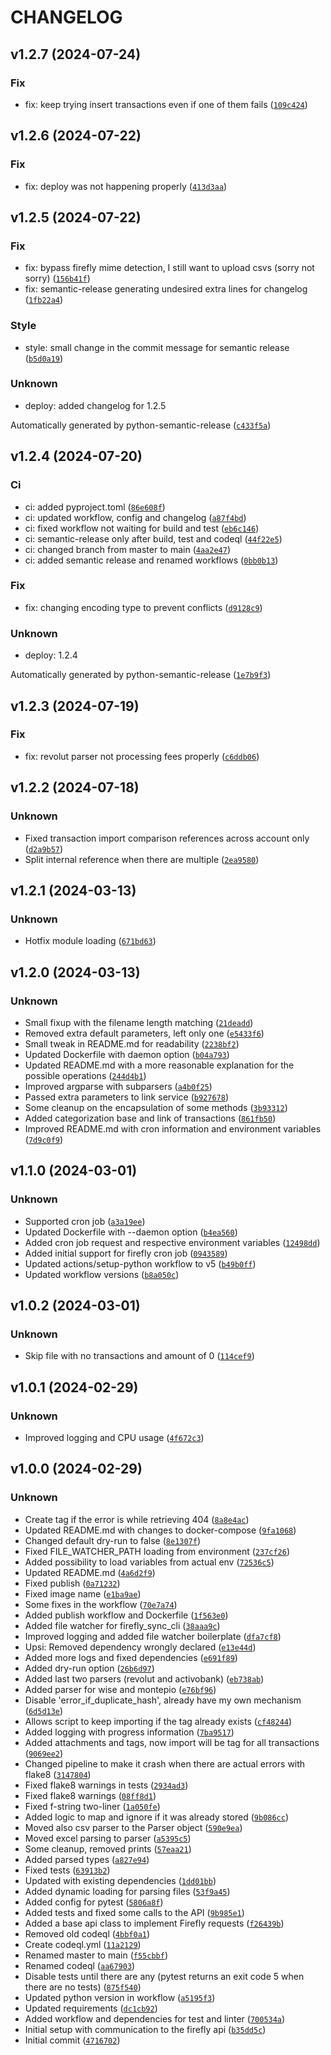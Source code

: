 # CHANGELOG
## v1.2.7 (2024-07-24)
### Fix
* fix: keep trying insert transactions even if one of them fails ([`109c424`](https://github.com/dbtdsilva/firefly-sync-cli/commit/109c4249575caa07ab2c737cb8fb6f4bcede8b8a))
## v1.2.6 (2024-07-22)
### Fix
* fix: deploy was not happening properly ([`413d3aa`](https://github.com/dbtdsilva/firefly-sync-cli/commit/413d3aa39a985b2d9dfbb316391c1beb0ca39c85))
## v1.2.5 (2024-07-22)
### Fix
* fix: bypass firefly mime detection, I still want to upload csvs (sorry not sorry) ([`156b41f`](https://github.com/dbtdsilva/firefly-sync-cli/commit/156b41f643ae6b78cb92f22b883adf41d7bdec4c))
* fix: semantic-release generating undesired extra lines for changelog ([`1fb22a4`](https://github.com/dbtdsilva/firefly-sync-cli/commit/1fb22a489506190f09532074124c4d8b48ad0e18))
### Style
* style: small change in the commit message for semantic release ([`b5d0a19`](https://github.com/dbtdsilva/firefly-sync-cli/commit/b5d0a192516d14fe20aa06dafa71524468f51a72))
### Unknown
* deploy: added changelog for 1.2.5

Automatically generated by python-semantic-release ([`c433f5a`](https://github.com/dbtdsilva/firefly-sync-cli/commit/c433f5a46c2a32e787467e6e4984990dcd11a7d3))
## v1.2.4 (2024-07-20)
### Ci
* ci: added pyproject.toml ([`86e608f`](https://github.com/dbtdsilva/firefly-sync-cli/commit/86e608f2f5271db7624ba64dc894c6d328ee8919))
* ci: updated workflow, config and changelog ([`a87f4bd`](https://github.com/dbtdsilva/firefly-sync-cli/commit/a87f4bdb9f44b0b8fac72a64bb4c7493568bf148))
* ci: fixed workflow not waiting for build and test ([`eb6c146`](https://github.com/dbtdsilva/firefly-sync-cli/commit/eb6c1467a9c2f1c2034759de94bc83c311f977ab))
* ci: semantic-release only after build, test and codeql ([`44f22e5`](https://github.com/dbtdsilva/firefly-sync-cli/commit/44f22e50d8b68d758991de0dd57cc328c903eb10))
* ci: changed branch from master to main ([`4aa2e47`](https://github.com/dbtdsilva/firefly-sync-cli/commit/4aa2e47109dd821414feaf9ccc0fbbaa455235e9))
* ci: added semantic release and renamed workflows ([`0bb0b13`](https://github.com/dbtdsilva/firefly-sync-cli/commit/0bb0b1386e42adf9a9d6af0c2b5aaa186789c4df))
### Fix
* fix: changing encoding type to prevent conflicts ([`d9128c9`](https://github.com/dbtdsilva/firefly-sync-cli/commit/d9128c97528d8ef08a0a2e207b1d2440accb89b8))
### Unknown
* deploy: 1.2.4

Automatically generated by python-semantic-release ([`1e7b9f3`](https://github.com/dbtdsilva/firefly-sync-cli/commit/1e7b9f34637a115c3e5de2c05e986dc941579ce2))
## v1.2.3 (2024-07-19)
### Fix
* fix: revolut parser not processing fees properly ([`c6ddb06`](https://github.com/dbtdsilva/firefly-sync-cli/commit/c6ddb06d53c9bef4006e52b1e0779d2eea7eb2a8))
## v1.2.2 (2024-07-18)
### Unknown
* Fixed transaction import comparison references across account only ([`d2a9b57`](https://github.com/dbtdsilva/firefly-sync-cli/commit/d2a9b5716fd2343ff05f25d05d3cffee0cb70335))
* Split internal reference when there are multiple ([`2ea9580`](https://github.com/dbtdsilva/firefly-sync-cli/commit/2ea9580498cc50c4c2f0fb907b34cd22cb32d8c7))
## v1.2.1 (2024-03-13)
### Unknown
* Hotfix module loading ([`671bd63`](https://github.com/dbtdsilva/firefly-sync-cli/commit/671bd632bf9ea8e2423e8494b64e9e583580b26d))
## v1.2.0 (2024-03-13)
### Unknown
* Small fixup with the filename length matching ([`21deadd`](https://github.com/dbtdsilva/firefly-sync-cli/commit/21deaddab006c2f8cdaa64c1034b813bc03a9c12))
* Removed extra default parameters, left only one ([`e5433f6`](https://github.com/dbtdsilva/firefly-sync-cli/commit/e5433f61c28624298fc91224a7b0a40ec0767412))
* Small tweak in README.md for readability ([`2238bf2`](https://github.com/dbtdsilva/firefly-sync-cli/commit/2238bf2ca80317419ab4e4ce474bbe911d0a795e))
* Updated Dockerfile with daemon option ([`b04a793`](https://github.com/dbtdsilva/firefly-sync-cli/commit/b04a793fc7551dead99fe1446ffeccdf1e25e342))
* Updated README.md with a more reasonable explanation for the possible operations ([`244d4b1`](https://github.com/dbtdsilva/firefly-sync-cli/commit/244d4b187f3874379eca670500e6921be197504f))
* Improved argparse with subparsers ([`a4b0f25`](https://github.com/dbtdsilva/firefly-sync-cli/commit/a4b0f25090a70eca4f5e05738a886a40ddc57d33))
* Passed extra parameters to link service ([`b927678`](https://github.com/dbtdsilva/firefly-sync-cli/commit/b92767865c849018083c7b44508b90c29fccd78f))
* Some cleanup on the encapsulation of some methods ([`3b93312`](https://github.com/dbtdsilva/firefly-sync-cli/commit/3b93312f90840ef133cfc9717ef6e1e1d8df7e72))
* Added categorization base and link of transactions ([`861fb50`](https://github.com/dbtdsilva/firefly-sync-cli/commit/861fb50f5370f11f37cb56e0dbeb56670fe427bf))
* Improved README.md with cron information and environment variables ([`7d9c0f9`](https://github.com/dbtdsilva/firefly-sync-cli/commit/7d9c0f9d781bb1b5c82170b159220b9023271383))
## v1.1.0 (2024-03-01)
### Unknown
* Supported cron job ([`a3a19ee`](https://github.com/dbtdsilva/firefly-sync-cli/commit/a3a19ee495df43650b9c01a9ba21fd6bf4a84e76))
* Updated Dockerfile with --daemon option ([`b4ea560`](https://github.com/dbtdsilva/firefly-sync-cli/commit/b4ea5603b7f7f879b029c7f2169ce8d2192bb153))
* Added cron job request and respective environment variables ([`12498dd`](https://github.com/dbtdsilva/firefly-sync-cli/commit/12498dda8bca809972333c06f6d6a3e23af161cf))
* Added initial support for firefly cron job ([`0943589`](https://github.com/dbtdsilva/firefly-sync-cli/commit/0943589429db0456cc356c487927db800d4ca378))
* Updated actions/setup-python workflow to v5 ([`b49b0ff`](https://github.com/dbtdsilva/firefly-sync-cli/commit/b49b0ffbc2a2f2596efd6a7b2d36fe5a3455f4f0))
* Updated workflow versions ([`b8a050c`](https://github.com/dbtdsilva/firefly-sync-cli/commit/b8a050ceac6580f15648997e02014d4639b9174a))
## v1.0.2 (2024-03-01)
### Unknown
* Skip file with no transactions and amount of 0 ([`114cef9`](https://github.com/dbtdsilva/firefly-sync-cli/commit/114cef9c4daf7320d440375b00a86e68cebb1b17))
## v1.0.1 (2024-02-29)
### Unknown
* Improved logging and CPU usage ([`4f672c3`](https://github.com/dbtdsilva/firefly-sync-cli/commit/4f672c3b2b7200879a0279f2398f8ba49ef61066))
## v1.0.0 (2024-02-29)
### Unknown
* Create tag if the error is while retrieving 404 ([`8a8e4ac`](https://github.com/dbtdsilva/firefly-sync-cli/commit/8a8e4ac991908081841ed360aa8f21d9cecf18eb))
* Updated README.md with changes to docker-compose ([`9fa1068`](https://github.com/dbtdsilva/firefly-sync-cli/commit/9fa10680f8da7016191e5355f6c11454924ed855))
* Changed default dry-run to false ([`8e1307f`](https://github.com/dbtdsilva/firefly-sync-cli/commit/8e1307faaceab2fbe9ef909189604cf60d4ec0b6))
* Fixed FILE_WATCHER_PATH loading from environment ([`237cf26`](https://github.com/dbtdsilva/firefly-sync-cli/commit/237cf26ecdb5cc332dc4e7cdbc193cb2b399f646))
* Added possibility to load variables from actual env ([`72536c5`](https://github.com/dbtdsilva/firefly-sync-cli/commit/72536c5ffdb7a9228f0309495e3914cca4bbbb50))
* Updated README.md ([`4a6d2f9`](https://github.com/dbtdsilva/firefly-sync-cli/commit/4a6d2f97be8700009dbec8fe04b3c24184a619cd))
* Fixed publish ([`0a71232`](https://github.com/dbtdsilva/firefly-sync-cli/commit/0a7123251a379385617abe5754b00afdf54c9bed))
* Fixed image name ([`e1ba9ae`](https://github.com/dbtdsilva/firefly-sync-cli/commit/e1ba9ae9df0679c97219edf5861baadf7f8bd08c))
* Some fixes in the workflow ([`70e7a74`](https://github.com/dbtdsilva/firefly-sync-cli/commit/70e7a747161fa6a1e25c27c36bc57581772a8209))
* Added publish workflow and Dockerfile ([`1f563e0`](https://github.com/dbtdsilva/firefly-sync-cli/commit/1f563e090f9d5ed643b3670d5bebeffb79372fd8))
* Added file watcher for firefly_sync_cli ([`38aaa9c`](https://github.com/dbtdsilva/firefly-sync-cli/commit/38aaa9cfb6475be28312394a8f77958d87f88970))
* Improved logging and added file watcher boilerplate ([`dfa7cf8`](https://github.com/dbtdsilva/firefly-sync-cli/commit/dfa7cf8b9104ca5aba9a13938c6fdd061e8576d0))
* Upsi: Removed dependency wrongly declared ([`e13e44d`](https://github.com/dbtdsilva/firefly-sync-cli/commit/e13e44dc8ec564036c0906c07bc67d42975dd01f))
* Added more logs and fixed dependencies ([`e691f89`](https://github.com/dbtdsilva/firefly-sync-cli/commit/e691f897bd5eae3482831a6dd4e81a63b7b78550))
* Added dry-run option ([`26b6d97`](https://github.com/dbtdsilva/firefly-sync-cli/commit/26b6d97187a73ba30dd8ce1198a7420091754ff2))
* Added last two parsers (revolut and activobank) ([`eb738ab`](https://github.com/dbtdsilva/firefly-sync-cli/commit/eb738ab279e8cc439933151c9e36758168a65798))
* Added parser for wise and montepio ([`e76bf96`](https://github.com/dbtdsilva/firefly-sync-cli/commit/e76bf96a5bdcc253089bc5fb182b92c70cb10ae0))
* Disable &#39;error_if_duplicate_hash&#39;, already have my own mechanism ([`6d5d13e`](https://github.com/dbtdsilva/firefly-sync-cli/commit/6d5d13e68a2cb82a3dd8a764fb77c1c1f89ca508))
* Allows script to keep importing if the tag already exists ([`cf48244`](https://github.com/dbtdsilva/firefly-sync-cli/commit/cf48244537f11170e236ff8758d5a5d7ef5596e4))
* Added logging with progress information ([`7ba9517`](https://github.com/dbtdsilva/firefly-sync-cli/commit/7ba9517de7c660a01dd022ce5d40fc743155f1e1))
* Added attachments and tags, now import will be tag for all transactions ([`9069ee2`](https://github.com/dbtdsilva/firefly-sync-cli/commit/9069ee2ce0ecd53e6f0426d3649aabee7b9dc5b1))
* Changed pipeline to make it crash when there are actual errors with flake8 ([`3147804`](https://github.com/dbtdsilva/firefly-sync-cli/commit/31478040d213cfe9122b41dfb9225c62be812299))
* Fixed flake8 warnings in tests ([`2934ad3`](https://github.com/dbtdsilva/firefly-sync-cli/commit/2934ad3e9ac7d5c05901eacb0496f31120ddfe0e))
* Fixed flake8 warnings ([`08ff8d1`](https://github.com/dbtdsilva/firefly-sync-cli/commit/08ff8d102e45c344ac4527d06acc32292941e608))
* Fixed f-string two-liner ([`1a050fe`](https://github.com/dbtdsilva/firefly-sync-cli/commit/1a050fe625835cb13f4040c0c44600186b0b4d60))
* Added logic to map and ignore if it was already stored ([`9b086cc`](https://github.com/dbtdsilva/firefly-sync-cli/commit/9b086ccbf48549c572a1efcfed7bc72201ecde8c))
* Moved also csv parser to the Parser object ([`590e9ea`](https://github.com/dbtdsilva/firefly-sync-cli/commit/590e9ead223102d4426584d3870ef9dd4830d2aa))
* Moved excel parsing to parser ([`a5395c5`](https://github.com/dbtdsilva/firefly-sync-cli/commit/a5395c5bc2c1c7ec55703645c39760db0af20e23))
* Some cleanup, removed prints ([`57eaa21`](https://github.com/dbtdsilva/firefly-sync-cli/commit/57eaa21c697933eeba2994528b6562b130a36c21))
* Added parsed types ([`a827e94`](https://github.com/dbtdsilva/firefly-sync-cli/commit/a827e941f28b799dc9790a26af38b041ea46eb5f))
* Fixed tests ([`63913b2`](https://github.com/dbtdsilva/firefly-sync-cli/commit/63913b2c1ff8af36c0824a4a435a0ce33d145cd2))
* Updated with existing dependencies ([`1dd01bb`](https://github.com/dbtdsilva/firefly-sync-cli/commit/1dd01bbe52d1ed661310e5da6fb26249b593d822))
* Added dynamic loading for parsing files ([`53f9a45`](https://github.com/dbtdsilva/firefly-sync-cli/commit/53f9a453246c63502630ef131d463c671d90333f))
* Added config for pytest ([`5806a8f`](https://github.com/dbtdsilva/firefly-sync-cli/commit/5806a8f60b24f72f6d6009844e3ff38bd8e67ecf))
* Added tests and fixed some calls to the API ([`9b985e1`](https://github.com/dbtdsilva/firefly-sync-cli/commit/9b985e150526f0475e7267c7871ee31f7e29d0f1))
* Added a base api class to implement Firefly requests ([`f26439b`](https://github.com/dbtdsilva/firefly-sync-cli/commit/f26439b94e177700f518ac8f901b8bd96569db37))
* Removed old codeql ([`4bbf0a1`](https://github.com/dbtdsilva/firefly-sync-cli/commit/4bbf0a1f8f8f35fc70fce2a85a08d392810bff15))
* Create codeql.yml ([`11a2129`](https://github.com/dbtdsilva/firefly-sync-cli/commit/11a2129ad5d8e08baa3fd62c8bc4251857285ddc))
* Renamed master to main ([`f55cbbf`](https://github.com/dbtdsilva/firefly-sync-cli/commit/f55cbbf4cf6f830c8b7519824a9fe838a50adb5f))
* Renamed codeql ([`aa67903`](https://github.com/dbtdsilva/firefly-sync-cli/commit/aa679033887215ff39fff5a26df08fecd7106d92))
* Disable tests until there are any (pytest returns an exit code 5 when there are no tests) ([`875f540`](https://github.com/dbtdsilva/firefly-sync-cli/commit/875f540ec886e4f4dc575dc23ce406f699f58666))
* Updated python version in workflow ([`a5195f3`](https://github.com/dbtdsilva/firefly-sync-cli/commit/a5195f336f4a7c5c3a535f10f7d1a958d628da1e))
* Updated requirements ([`dc1cb92`](https://github.com/dbtdsilva/firefly-sync-cli/commit/dc1cb920504ca5abe8092dfe8927e4c3feefea28))
* Added workflow and dependencies for test and linter ([`700534a`](https://github.com/dbtdsilva/firefly-sync-cli/commit/700534a6bafee7c6ee3e1527a8b6f52504f2dce0))
* Initial setup with communication to the firefly api ([`b35dd5c`](https://github.com/dbtdsilva/firefly-sync-cli/commit/b35dd5cba307c3f1d9202e72804e4206a336371a))
* Initial commit ([`4716702`](https://github.com/dbtdsilva/firefly-sync-cli/commit/4716702fdc7cfc8974699085f4342d5520428923))
